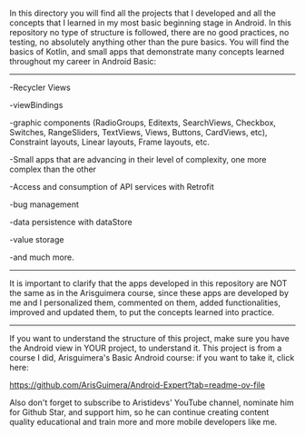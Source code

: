 In this directory you will find all the projects that I developed and all the concepts that I learned in my most basic beginning stage in Android. 
In this repository no type of structure is followed, there are no good practices, no testing, no absolutely anything other than the pure basics. 
You will find the basics of Kotlin, and small apps that demonstrate many concepts learned throughout my career in Android Basic: 

------------------------------------------------------------------------------------------------------------------------------------------------------------------------------------

-Recycler Views



-viewBindings



-graphic components (RadioGroups, Editexts, SearchViews, Checkbox, Switches, RangeSliders, TextViews, Views, Buttons, CardViews, etc), Constraint layouts, Linear layouts, Frame layouts, etc. 



-Small apps that are advancing in their level of complexity, one more complex than the other 



-Access and consumption of API services with Retrofit



-bug management



-data persistence with dataStore



-value storage



-and much more. 


------------------------------------------------------------------------------------------------------------------------------------------------------------------------------------

It is important to clarify that the apps developed in this repository are NOT the same as in the Arisguimera course, since these apps are developed by me and I personalized them, commented on them, added functionalities, improved and updated them, to put the concepts learned into practice.


------------------------------------------------------------------------------------------------------------------------------------------------------------------------------------

If you want to understand the structure of this project, make sure you have the Android view in YOUR project, to understand it. 
This project is from a course I did, Arisguimera's Basic Android course: if you want to take it, click here: 



https://github.com/ArisGuimera/Android-Expert?tab=readme-ov-file 



Also don't forget to subscribe to Aristidevs' YouTube channel, nominate him for Github Star, and support him, so he can continue creating content quality educational and train more and more mobile developers like me.
